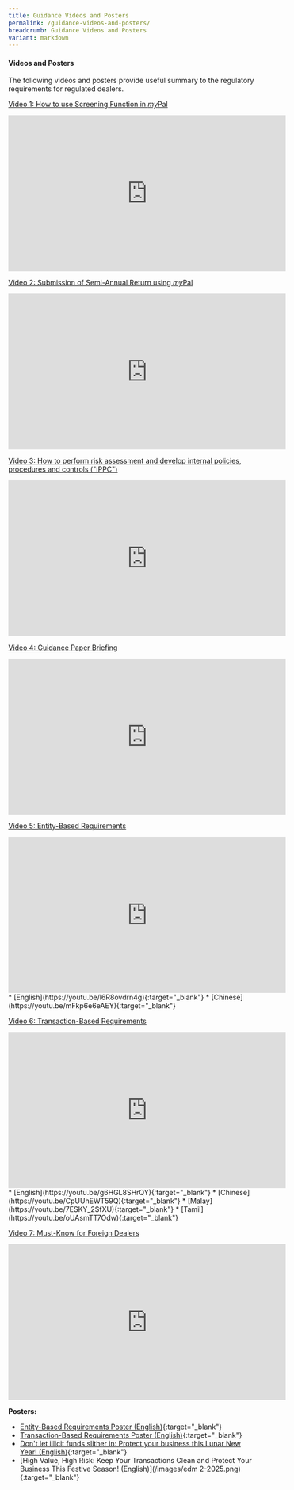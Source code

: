 ```yaml
---
title: Guidance Videos and Posters
permalink: /guidance-videos-and-posters/
breadcrumb: Guidance Videos and Posters
variant: markdown
---
```

#### <a id="Videos and Posters"></a> Videos and Posters

The following videos and posters provide useful summary to the regulatory requirements for regulated dealers.

<u> Video 1: How to use Screening Function in <i>my</i>Pal</u>
<iframe width="560" height="315" src="https://www.youtube.com/embed/i6at7WyPxRs" title="YouTube video player" frameborder="0" allow="accelerometer; autoplay; clipboard-write; encrypted-media; gyroscope; picture-in-picture" allowfullscreen=""></iframe>

<u> Video 2: Submission of Semi-Annual Return using <i>my</i>Pal</u>
<iframe width="560" height="315" src="https://www.youtube.com/embed/Jpcj4iYSOSM" title="YouTube video player" frameborder="0" allow="accelerometer; autoplay; clipboard-write; encrypted-media; gyroscope; picture-in-picture" allowfullscreen=""></iframe>

<u> Video 3: How to perform risk assessment and develop internal policies, procedures and controls ("IPPC")</u>
<iframe width="560" height="315" src="https://www.youtube.com/embed/Y49v8hvHpB0" title="YouTube video player" frameborder="0" allow="accelerometer; autoplay; clipboard-write; encrypted-media; gyroscope; picture-in-picture" allowfullscreen=""></iframe>

<u> Video 4: Guidance Paper Briefing</u>
<iframe width="560" height="315" src="https://www.youtube.com/embed/RaOrZNbtMFM" title="YouTube video player" frameborder="0" allow="accelerometer; autoplay; clipboard-write; encrypted-media; gyroscope; picture-in-picture" allowfullscreen=""></iframe>

<u> Video 5: Entity-Based Requirements</u>
<iframe width="560" height="315" src="https://www.youtube.com/embed/l6R8ovdrn4g" title="YouTube video player" frameborder="0" allow="accelerometer; autoplay; clipboard-write; encrypted-media; gyroscope; picture-in-picture" allowfullscreen=""></iframe>
* [English](https://youtu.be/l6R8ovdrn4g){:target="_blank"}
* [Chinese](https://youtu.be/mFkp6e6eAEY){:target="_blank"}

<u> Video 6: Transaction-Based Requirements</u>
<iframe width="560" height="315" src="https://www.youtube.com/embed/g6HGL8SHrQY" title="YouTube video player" frameborder="0" allow="accelerometer; autoplay; clipboard-write; encrypted-media; gyroscope; picture-in-picture" allowfullscreen=""></iframe>
* [English](https://youtu.be/g6HGL8SHrQY){:target="_blank"}
* [Chinese](https://youtu.be/CpUUhEWT59Q){:target="_blank"}
* [Malay](https://youtu.be/7ESKY_2SfXU){:target="_blank"}
* [Tamil](https://youtu.be/oUAsmTT7Odw){:target="_blank"}
  
<u> Video 7: Must-Know for Foreign Dealers</u>
<iframe width="560" height="315" src="https://www.youtube.com/embed/KRS30HOmjyk" title="YouTube video player" frameborder="0" allow="accelerometer; autoplay; clipboard-write; encrypted-media; gyroscope; picture-in-picture" allowfullscreen=""></iframe>
  
**Posters:**
* [Entity-Based Requirements Poster (English)](/images/EntityBasedRequirementsPoster.pdf){:target="_blank"}
* [Transaction-Based Requirements Poster (English)](/images/TransactionBasedRequirementsPoster.pdf){:target="_blank"}
* [Don't let illicit funds slither in: Protect your business this Lunar New Year! (English)](/images/LNY_2025.png){:target="_blank"}
* [High Value, High Risk: Keep Your Transactions Clean and Protect Your Business This Festive Season! (English)](/images/edm 2-2025.png){:target="_blank"}